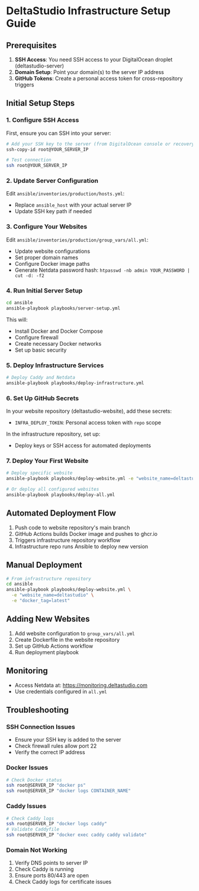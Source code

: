 # DeltaStudio Infrastructure Setup Guide

## Prerequisites

1. **SSH Access**: You need SSH access to your DigitalOcean droplet (deltastudio-server)
2. **Domain Setup**: Point your domain(s) to the server IP address
3. **GitHub Tokens**: Create a personal access token for cross-repository triggers

## Initial Setup Steps

### 1. Configure SSH Access

First, ensure you can SSH into your server:

```bash
# Add your SSH key to the server (from DigitalOcean console or recovery console)
ssh-copy-id root@YOUR_SERVER_IP

# Test connection
ssh root@YOUR_SERVER_IP
```

### 2. Update Server Configuration

Edit `ansible/inventories/production/hosts.yml`:
- Replace `ansible_host` with your actual server IP
- Update SSH key path if needed

### 3. Configure Your Websites

Edit `ansible/inventories/production/group_vars/all.yml`:
- Update website configurations
- Set proper domain names
- Configure Docker image paths
- Generate Netdata password hash: `htpasswd -nb admin YOUR_PASSWORD | cut -d: -f2`

### 4. Run Initial Server Setup

```bash
cd ansible
ansible-playbook playbooks/server-setup.yml
```

This will:
- Install Docker and Docker Compose
- Configure firewall
- Create necessary Docker networks
- Set up basic security

### 5. Deploy Infrastructure Services

```bash
# Deploy Caddy and Netdata
ansible-playbook playbooks/deploy-infrastructure.yml
```

### 6. Set Up GitHub Secrets

In your website repository (deltastudio-website), add these secrets:
- `INFRA_DEPLOY_TOKEN`: Personal access token with `repo` scope

In the infrastructure repository, set up:
- Deploy keys or SSH access for automated deployments

### 7. Deploy Your First Website

```bash
# Deploy specific website
ansible-playbook playbooks/deploy-website.yml -e "website_name=deltastudio"

# Or deploy all configured websites
ansible-playbook playbooks/deploy-all.yml
```

## Automated Deployment Flow

1. Push code to website repository's main branch
2. GitHub Actions builds Docker image and pushes to ghcr.io
3. Triggers infrastructure repository workflow
4. Infrastructure repo runs Ansible to deploy new version

## Manual Deployment

```bash
# From infrastructure repository
cd ansible
ansible-playbook playbooks/deploy-website.yml \
  -e "website_name=deltastudio" \
  -e "docker_tag=latest"
```

## Adding New Websites

1. Add website configuration to `group_vars/all.yml`
2. Create Dockerfile in the website repository
3. Set up GitHub Actions workflow
4. Run deployment playbook

## Monitoring

- Access Netdata at: https://monitoring.deltastudio.com
- Use credentials configured in `all.yml`

## Troubleshooting

### SSH Connection Issues
- Ensure your SSH key is added to the server
- Check firewall rules allow port 22
- Verify the correct IP address

### Docker Issues
```bash
# Check Docker status
ssh root@SERVER_IP "docker ps"
ssh root@SERVER_IP "docker logs CONTAINER_NAME"
```

### Caddy Issues
```bash
# Check Caddy logs
ssh root@SERVER_IP "docker logs caddy"
# Validate Caddyfile
ssh root@SERVER_IP "docker exec caddy caddy validate"
```

### Domain Not Working
1. Verify DNS points to server IP
2. Check Caddy is running
3. Ensure ports 80/443 are open
4. Check Caddy logs for certificate issues